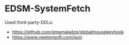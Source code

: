 # EDSM-SystemFetch

Used third-party-DDLs:
- https://github.com/gmamaladze/globalmousekeyhook
- https://www.newtonsoft.com/json
